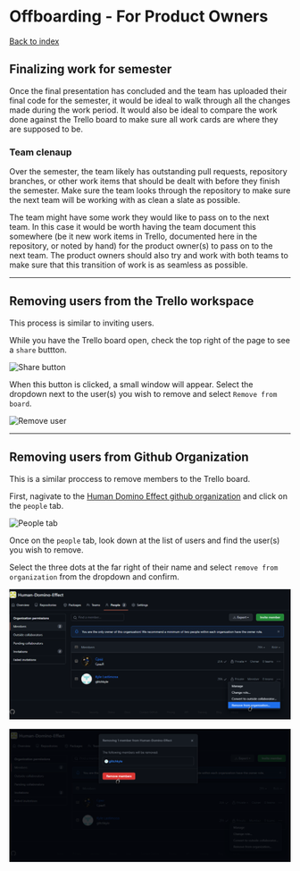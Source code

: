 # Offboarding - For Product Owners

[Back to index](index.md)

## Finalizing work for semester

Once the final presentation has concluded and the team has uploaded their final code for the semester, it would be ideal to walk through all the changes made during the work period. It would also be ideal to compare the work done against the Trello board to make sure all work cards are where they are supposed to be.

### Team clenaup

Over the semester, the team likely has outstanding pull requests, repository branches, or other work items that should be dealt with before they finish the semester. Make sure the team looks through the repository to make sure the next team will be working with as clean a slate as possible.

The team might have some work they would like to pass on to the next team. In this case it would be worth having the team document this somewhere (be it new work items in Trello, documented here in the repository, or noted by hand) for the product owner(s) to pass on to the next team. The product owners should also try and work with both teams to make sure that this transition of work is as seamless as possible.

---

## Removing users from the Trello workspace

This process is similar to inviting users.

While you have the Trello board open, check the top right of the page to see a `share` buttton.

![Share button](</docs/assets/2023-04-21%2017_07_48-Board%20Game%20(Godot)%20_%20Trello%20and%202%20more%20pages%20-%20Personal%20-%20Microsoft%E2%80%8B%20Edge.png>)

When this button is clicked, a small window will appear. Select the dropdown next to the user(s) you wish to remove and select `Remove from board`.

![Remove user](<assets/2023-04-21%2017_32_37-Board%20Game%20(Godot)%20_%20Trello%20and%201%20more%20page%20-%20Personal%20-%20Microsoft​%20Edge.png>)

---

## Removing users from Github Organization

This is a similar proccess to remove members to the Trello board.

First, nagivate to the [Human Domino Effect github organization](https://github.com/Human-Domino-Effect) and click on the `people` tab.

![People tab](/docs/assets/2023-04-21%2017_18_39-Human-Domino-Effect%20and%204%20more%20pages%20-%20Personal%20-%20Microsoft​%20Edge.png)

Once on the `people` tab, look down at the list of users and find the user(s) you wish to remove.

Select the three dots at the far right of their name and select `remove from organization` from the dropdown and confirm.

![Remove from org](/docs/assets/2023-04-21%2017_41_28-People%20·%20Human-Domino-Effect%20and%204%20more%20pages%20-%20Personal%20-%20Microsoft​%20Edge.png)

![Confirm](/docs/assets/2023-04-21%2017_46_56-People%20·%20Human-Domino-Effect%20and%204%20more%20pages%20-%20Personal%20-%20Microsoft​%20Edge.png)
